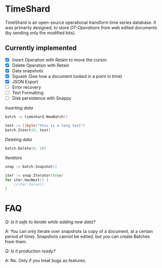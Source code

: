 # TimeShard
TimeShard is an open-source operational transform time series database. It was primarily designed, to store *OT-Operations* from web edited documents (by sending only the modified bits).

## Currently implemented
- [x] Insert Operation with Retain to move the cursor.
- [x] Delete Operation with Retain
- [x] Data snapshots
- [x] Squash (See how a document looked in a point in time)
- [x] JSON Export
- [ ] Error recovery
- [ ] Text Formatting
- [ ] Disk persistence with Snappy

*Inserting data*
```go
batch := timeshard.NewBatch()

text := []byte("this is a long text")
batch.Insert(0, text)
```

*Deleting data*
```go
batch.Delete(0, 10)
```

*Iterators*
```go
snap := batch.Snapshot()

iter := snap.Iterator(true)
for iter.HasNext() {
	//iter.Value()
}
```

# FAQ
*Q:* _Is it safe to iterate while adding new data?_

*A:* You can only iterate over snapshots (a copy of a document, at a certain period of time). Snapshots cannot be edited, but you can create Batches from them.



*Q:* _Is it production ready?_

*A:* No. Only if you treat bugs as features.
